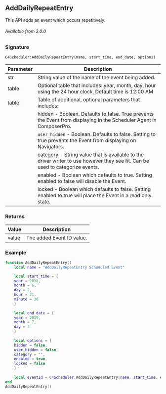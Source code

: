 ## AddDailyRepeatEntry

This API adds an event which occurs repetitively.

###### Available from 3.0.0


### Signature

`C4Scheduler:AddDailyRepeatEntry(name, start_time, end_date, options)`


| Parameter | Description |
| --- | --- |
| str | String value of the name of the event being added. |
| table | Optional table that includes: year, month, day, hour using the 24 hour clock.  Default  time is 12:00 AM |
| table | Table of additional, optional parameters that includes: |
| | hidden - Boolean. Defaults to false.  True prevents the Event from displaying in the Scheduler Agent in ComposerPro. |
| | `user_hidden` - Boolean. Defaults to false. Setting to true prevents the Event from displaying on Navigators. |
| | category - String value that is available to the driver writer to use however they see fit. Can be used to categorize events. |
| | enabled - Boolean which defaults to true. Setting enabled to false will disable the Event. |
| | locked - Boolean which defaults to false. Setting enabled to true will place the Event in a read only state. |


### Returns

| Value | Description |
| --- | --- |
| value | The added Event ID value. |


### Example

```lua
function AddDailyRepeatEntry()
	local name = "AddDailyRepeatEntry Scheduled Event"

	local start_time = {
	year = 2018,
	month = 6,
	day = 2,
	hour = 21,
	minute = 30
	}
	
	local end_date = {
	year = 2019,
	month = 7,
	day = 3
	}
	
	local options = {
	hidden = false,
	user_hidden = false,
	category = "",
	enabled = true,
	locked = false
	}
	
	local eventId = C4Scheduler:AddDailyRepeatEntry(name, start_time, end_date, options)
end
AddDailyRepeatEntry()
```